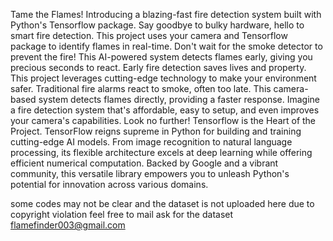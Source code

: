 Tame the Flames! Introducing a blazing-fast fire detection system built with Python's Tensorflow  package.
Say goodbye to bulky hardware, hello to smart fire detection. This project uses your camera and Tensorflow package  to identify flames in real-time.
Don't wait for the smoke detector to prevent the fire! This AI-powered system detects flames early, giving you precious seconds to react.
Early fire detection saves lives and property. This project leverages cutting-edge technology to make your environment safer.
Traditional fire alarms react to smoke, often too late. This camera-based system detects flames directly, providing a faster response.
Imagine a fire detection system that's affordable, easy to setup, and even improves your camera's capabilities. Look no further!
Tensorflow is the Heart of the Project.
TensorFlow reigns supreme in Python for building and training cutting-edge AI models. From image recognition to natural language processing, its flexible architecture excels at deep learning while offering efficient numerical computation. Backed by Google and a vibrant community, this versatile library empowers you to unleash Python's potential for innovation across various domains.


some codes may not be clear and the dataset is not uploaded here due to copyright violation feel free to mail ask for the dataset flamefinder003@gmail.com
